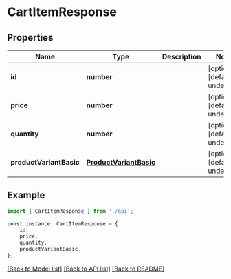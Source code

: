 # CartItemResponse


## Properties

Name | Type | Description | Notes
------------ | ------------- | ------------- | -------------
**id** | **number** |  | [optional] [default to undefined]
**price** | **number** |  | [optional] [default to undefined]
**quantity** | **number** |  | [optional] [default to undefined]
**productVariantBasic** | [**ProductVariantBasic**](ProductVariantBasic.md) |  | [optional] [default to undefined]

## Example

```typescript
import { CartItemResponse } from './api';

const instance: CartItemResponse = {
    id,
    price,
    quantity,
    productVariantBasic,
};
```

[[Back to Model list]](../README.md#documentation-for-models) [[Back to API list]](../README.md#documentation-for-api-endpoints) [[Back to README]](../README.md)

